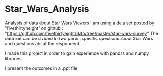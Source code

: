 # Star_Wars_Analysis
Analysis of data about Star Wars Viewers I am using a data set posted by "fivethirtyheight" on github : "https://github.com/fivethirtyeight/data/tree/master/star-wars-survey" The data set can be divided in two parts : specific questions about Star Wars and questions about the respondent 

I made this project in order to gain experience with pandas and numpy libraries. 

I present the outcomes in a .ppt file 
